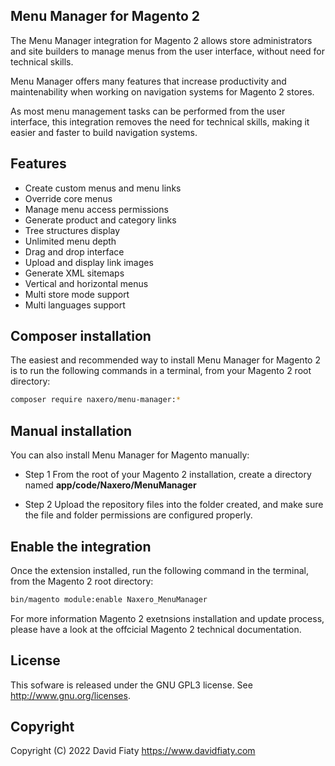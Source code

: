 ## Menu Manager for Magento 2
The Menu Manager integration for Magento 2 allows store administrators and site builders to manage menus from the user interface, without need for technical skills.

Menu Manager offers many features that increase productivity and maintenability when working on navigation systems for Magento 2 stores.

As most menu management tasks can be performed from the user interface, this integration removes the need for technical skills, making it easier and faster to build navigation systems.

## Features
* Create custom menus and menu links
* Override core menus
* Manage menu access permissions
* Generate product and category links
* Tree structures display
* Unlimited menu depth
* Drag and drop interface
* Upload and display link images
* Generate XML sitemaps
* Vertical and horizontal menus
* Multi store mode support
* Multi languages support

## Composer installation
The easiest and recommended way to install Menu Manager for Magento 2 is to run the following commands in a terminal, from your Magento 2 root directory:

```bash
composer require naxero/menu-manager:*
```

## Manual installation
You can also install Menu Manager for Magento manually:

* Step 1
From the root of your Magento 2 installation, create a directory named <strong>app/code/Naxero/MenuManager</strong>

* Step 2
Upload the repository files into the folder created, and make sure the file and folder permissions are configured properly.

## Enable the integration
Once the extension installed, run the following command in the terminal, from the Magento 2 root directory:

```bash
bin/magento module:enable Naxero_MenuManager
```

For more information Magento 2 exetnsions installation and update process, please have a look at the offcicial Magento 2 technical documentation.

## License
This sofware is released under the GNU GPL3 license. See <http://www.gnu.org/licenses>.

## Copyright
Copyright (C) 2022 David Fiaty
https://www.davidfiaty.com 
